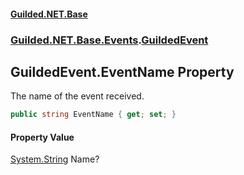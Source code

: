 
#### [Guilded.NET.Base](index 'index')
### [Guilded.NET.Base.Events](index#Guilded_NET_Base_Events 'Guilded.NET.Base.Events').[GuildedEvent](GuildedEvent 'Guilded.NET.Base.Events.GuildedEvent')
## GuildedEvent.EventName Property
The name of the event received.  
```csharp
public string EventName { get; set; }
```

#### Property Value
[System.String](https://docs.microsoft.com/en-us/dotnet/api/System.String 'System.String')
Name?

